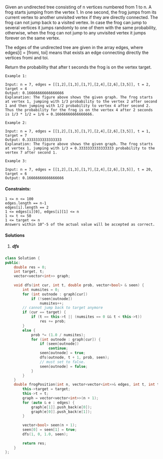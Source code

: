 Given an undirected tree consisting of n vertices numbered from 1 to n. A frog starts jumping from the vertex 1. In one second, the frog jumps from its current vertex to another unvisited vertex if they are directly connected. The frog can not jump back to a visited vertex. In case the frog can jump to several vertices it jumps randomly to one of them with the same probability, otherwise, when the frog can not jump to any unvisited vertex it jumps forever on the same vertex. 

The edges of the undirected tree are given in the array edges, where edges[i] = [fromi, toi] means that exists an edge connecting directly the vertices fromi and toi.

Return the probability that after t seconds the frog is on the vertex target.

 

```
Example 1:

Input: n = 7, edges = [[1,2],[1,3],[1,7],[2,4],[2,6],[3,5]], t = 2, target = 4
Output: 0.16666666666666666 
Explanation: The figure above shows the given graph. The frog starts at vertex 1, jumping with 1/3 probability to the vertex 2 after second 1 and then jumping with 1/2 probability to vertex 4 after second 2. Thus the probability for the frog is on the vertex 4 after 2 seconds is 1/3 * 1/2 = 1/6 = 0.16666666666666666. 

Example 2:

Input: n = 7, edges = [[1,2],[1,3],[1,7],[2,4],[2,6],[3,5]], t = 1, target = 7
Output: 0.3333333333333333
Explanation: The figure above shows the given graph. The frog starts at vertex 1, jumping with 1/3 = 0.3333333333333333 probability to the vertex 7 after second 1. 

Example 3:

Input: n = 7, edges = [[1,2],[1,3],[1,7],[2,4],[2,6],[3,5]], t = 20, target = 6
Output: 0.16666666666666666
```

 

#### Constraints:

    1 <= n <= 100
    edges.length == n-1
    edges[i].length == 2
    1 <= edges[i][0], edges[i][1] <= n
    1 <= t <= 50
    1 <= target <= n
    Answers within 10^-5 of the actual value will be accepted as correct.


#### Solutions


1. ##### dfs

```cpp
class Solution {
public:
    double res = 0;
    int target, t;
    vector<vector<int>> graph;
    
    void dfs(int cur, int t, double prob, vector<bool> & seen) {
        int numsites = 0;
        for (int outnode : graph[cur])
            if (!seen[outnode])
                numsites++;
        // cannot jump back to target anymore
        if (cur == target) {
            if (t == this->t || (numsites == 0 && t < this->t))
                res += prob;
        }
        else {
            prob *= (1.0 / numsites);
            for (int outnode : graph[cur]) {
                if (seen[outnode])
                    continue;
                seen[outnode] = true;
                dfs(outnode, t + 1, prob, seen);
                // must set to false.
                seen[outnode] = false;
            }
        }
    }
    double frogPosition(int n, vector<vector<int>>& edges, int t, int target) {
        this->target = target;
        this->t = t;
        graph = vector<vector<int>>(n + 1);
        for (auto & e : edges) {
            graph[e[1]].push_back(e[0]);
            graph[e[0]].push_back(e[1]);
        }
        
        vector<bool> seen(n + 1);
        seen[0] = seen[1] = true;
        dfs(1, 0, 1.0, seen);
        
        return res;
    }
};
```